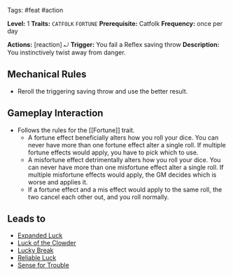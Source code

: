 Tags: #feat #action

**Level:** 1
**Traits:** `CATFOLK` `FORTUNE`
**Prerequisite:** Catfolk
**Frequency:** once per day

**Actions:** [reaction] ⤾
**Trigger:** You fail a Reflex saving throw
**Description:** You instinctively twist away from danger.

## Mechanical Rules

- Reroll the triggering saving throw and use the better result.

## Gameplay Interaction

- Follows the rules for the [[Fortune]] trait.
	- A fortune effect beneficially alters how you roll your dice. You can never have more than one fortune effect alter a single roll. If multiple fortune effects would apply, you have to pick which to use. 
	- A misfortune effect detrimentally alters how you roll your dice. You can never have more than one misfortune effect alter a single roll. If multiple misfortune effects would apply, the GM decides which is worse and applies it.
	- If a fortune effect and a mis effect would apply to the same roll, the two cancel each other out, and you roll normally.

## Leads to

- [Expanded Luck](https://2e.aonprd.com/Feats.aspx?ID=1259)
- [Luck of the Clowder](https://2e.aonprd.com/Feats.aspx?ID=5559)
- [Lucky Break](https://2e.aonprd.com/Feats.aspx?ID=5553)
- [Reliable Luck](https://2e.aonprd.com/Feats.aspx?ID=5566)
- [Sense for Trouble](https://2e.aonprd.com/Feats.aspx?ID=2325)